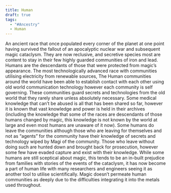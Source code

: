 ```yaml
---
title: Human
draft: true
tags:
  - "#Ancestry"
  - Human
---
```


An ancient race that once populated every corner of the planet at one point having survived the fallout of an apocalyptic nuclear war and subsequent magic cataclysm. They are now reclusive, and secretive species most are content to stay in their few highly guarded communities of iron and lead. Humans are the descendants of those that were protected from magic’s appearance. The most technologically advanced race with communities utilising electricity from renewable sources, The Human communities around the world have been able to establish contact with each other using old world communication technology however each community is self governing. These communities guard secrets and technologies from the old world that they rarely share unless absolutely necessary. Some medical knowledge that can’t be abused is all that has been shared so far, however it is known that vast knowledge and power is held in their archives (including the knowledge that some of the races are descendants of those humans changed by magic, this knowledge is not known by the world at large and even most humans are unaware of it now). Some humans do leave the communities although those who are leaving for themselves and not as “agents” for the community have their knowledge of secrets and technology wiped by Magi of the community. Those who leave without doing such are hunted down and brought back for prosecution, however some few have evaded capture and exist with their knowledge. While some humans are still sceptical about magic, this tends to be an in-built prejudice from families with stories of the events of the cataclysm, it has now become a part of human life with many researchers and engineers seeing it as another tool to utilise scientifically. Magic doesn’t permeate human communities as deeply due to the difficulties integrating it into the metals used throughout.
